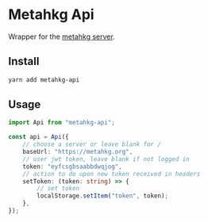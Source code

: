 # Metahkg Api

Wrapper for the [metahkg server](https://gitlab.com/metahkg/metahkg-server).

## Install

```bash
yarn add metahkg-api
```

## Usage

```typescript
import Api from "metahkg-api";

const api = Api({
    // choose a server or leave blank for /
    baseUrl: "https://metahkg.org",
    // user jwt token, leave blank if not logged in
    token: "eyfcsgbsaabbdwqjog",
    // action to do upon new token received in headers
    setToken: (token: string) => {
        // set token
        localStorage.setItem("token", token);
    },
});
```
